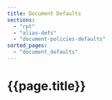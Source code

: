 ```yaml
---
title: Document Defaults
sections:
  - "rpt"
  - "alias-defs"
  - "document-policies-defaults"
sorted_pages:
  - "document_defaults"
---
```

# {{page.title}}
